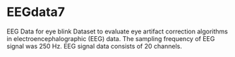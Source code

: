 # EEGdata7
EEG Data for eye blink
Dataset to evaluate eye artifact correction algorithms in electroencephalographic (EEG) data. The sampling frequency of EEG signal was 250 Hz. EEG signal data consists of 20 channels.
